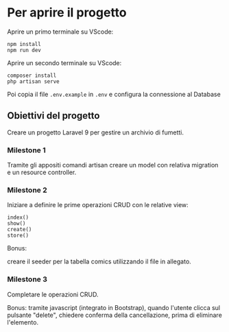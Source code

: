# Per aprire il progetto

Aprire un primo terminale su VScode:

```
npm install
npm run dev
```

Aprire un secondo terminale su VScode:

```
composer install
php artisan serve
```

Poi copia il file `.env.example` in `.env` e configura la connessione al Database

## Obiettivi del progetto

Creare un progetto Laravel 9 per gestire un archivio di fumetti.

### Milestone 1

Tramite gli appositi comandi artisan creare un model con relativa migration e un resource controller.

### Milestone 2

Iniziare a definire le prime operazioni CRUD con le relative view:

    index()
    show()
    create()
    store()

Bonus:

creare il seeder per la tabella comics utilizzando il file in allegato.

### Milestone 3

Completare le operazioni CRUD.

Bonus:
tramite javascript (integrato in Bootstrap), quando l'utente clicca sul pulsante "delete", chiedere conferma della cancellazione, prima di eliminare l'elemento.
